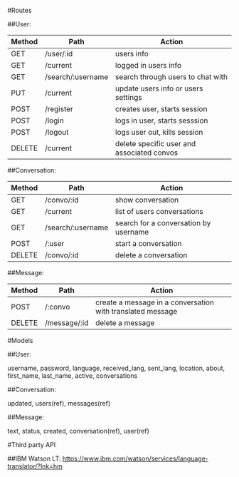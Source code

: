 #Routes

##User:

| Method | Path | Action|
|--------|------|-------|
| GET | /user/:id | users info |
| GET | /current | logged in users info |
| GET | /search/:username | search through users to chat with |
| PUT | /current | update users info or users settings |
| POST | /register | creates user, starts session |
| POST | /login | logs in user, starts sesssion |
| POST | /logout | logs user out, kills session |
| DELETE | /current | delete specific user and associated convos |

##Conversation:

| Method | Path | Action|
|--------|------|-------|
| GET | /convo/:id | show conversation |
| GET | /current | list of users conversations |
| GET | /search/:username | search for a conversation by username |
| POST | /:user | start a conversation |
| DELETE | /convo/:id | delete a conversation |

##Message:

| Method | Path | Action|
|--------|------|-------|
| POST | /:convo | create a message in a conversation with translated message |
| DELETE | /message/:id | delete a message |


#Models

##User:

username, password, language, received_lang, sent_lang, location, about, first_name, last_name, active, conversations

##Conversation:

updated, users(ref), messages(ref)

##Message:

text, status, created, conversation(ref), user(ref)


#Third party API

##IBM Watson LT:
https://www.ibm.com/watson/services/language-translator/?lnk=hm
